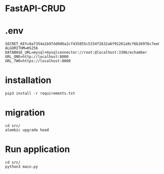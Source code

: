 # FastAPI-CRUD
# .env

```
SECRET_KEY=8a7354a1b97dd9d6a2cf435855c5334f2632a6f91261a9cf6b26976c7ee074a5
ALGORITHM=HS256
DATABASE_URL=mysql+mysqlconnector://root:@localhost:3306/echamber
URL_ONE=http://localhost:8000
URL_TWO=https://localhost:8000
```

# installation

```
pip3 install -r requirements.txt
```

# migration

```
cd src/
alembic upgrade head
```

# Run application

```
cd src/
python3 main.py
```
